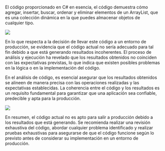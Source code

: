 El código proporcionado en C# en esencia, el código demuestra cómo agregar, insertar, buscar, ordenar y eliminar elementos de un ArrayList,
que es una colección dinámica en la que puedes almacenar objetos de cualquier tipo.  

![](/img/EJER3codigo.jpeg)

 En lo que respecta a la decisión de llevar este código a un entorno de producción, se evidencia que el código actual no sería adecuado para
 tal fin debido a que está generando resultados incoherentes. El proceso de análisis y ejecución ha revelado que los resultados obtenidos no
 coinciden con las expectativas previstas, lo que indica que existen posibles problemas en la lógica o en la implementación del código. 


En el análisis de código, es esencial asegurar que los resultados obtenidos se alineen de manera precisa con las operaciones realizadas y las
expectativas establecidas. La coherencia entre el código y los resultados es un requisito fundamental para garantizar que una aplicación sea
confiable, predecible y apta para la producción. 

 ![](/img/EJER3compilacion.jpeg)

En resumen, el código actual no es apto para salir a producción debido a los resultados que está generando. Se recomienda realizar una revisión
exhaustiva del código, abordar cualquier problema identificado y realizar pruebas exhaustivas para asegurarse de que el código funcione según lo
previsto antes de considerar su implementación en un entorno de producción. 
